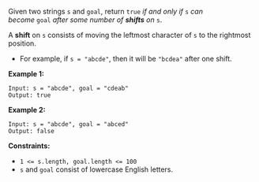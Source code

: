 Given two strings `s` and `goal`, return `true` *if and only if* `s` *can become* `goal` *after some number of **shifts** on* `s`.

A **shift** on `s` consists of moving the leftmost character of `s` to the rightmost position.

- For example, if `s = "abcde"`, then it will be `"bcdea"` after one shift.

**Example 1:**

```
Input: s = "abcde", goal = "cdeab"
Output: true

```

**Example 2:**

```
Input: s = "abcde", goal = "abced"
Output: false

```

**Constraints:**

- `1 <= s.length, goal.length <= 100`
- `s` and `goal` consist of lowercase English letters.
